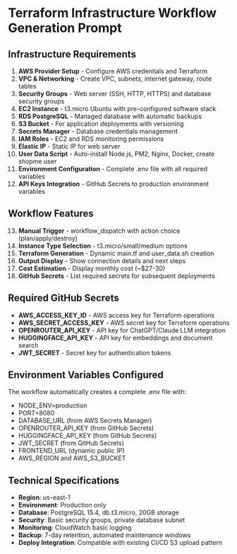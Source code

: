 # Terraform Infrastructure Workflow Generation Prompt


## Infrastructure Requirements
1. **AWS Provider Setup** - Configure AWS credentials and Terraform
2. **VPC & Networking** - Create VPC, subnets, internet gateway, route tables
3. **Security Groups** - Web server (SSH, HTTP, HTTPS) and database security groups
4. **EC2 Instance** - t3.micro Ubuntu with pre-configured software stack
5. **RDS PostgreSQL** - Managed database with automatic backups
6. **S3 Bucket** - For application deployments with versioning
7. **Secrets Manager** - Database credentials management
8. **IAM Roles** - EC2 and RDS monitoring permissions
9. **Elastic IP** - Static IP for web server
10. **User Data Script** - Auto-install Node.js, PM2, Nginx, Docker, create shopme user
11. **Environment Configuration** - Complete .env file with all required variables
12. **API Keys Integration** - GitHub Secrets to production environment variables

## Workflow Features
13. **Manual Trigger** - workflow_dispatch with action choice (plan/apply/destroy)
14. **Instance Type Selection** - t3.micro/small/medium options
15. **Terraform Generation** - Dynamic main.tf and user_data.sh creation
16. **Output Display** - Show connection details and next steps
17. **Cost Estimation** - Display monthly cost (~$27-30)
18. **GitHub Secrets** - List required secrets for subsequent deployments

## Required GitHub Secrets
- **AWS_ACCESS_KEY_ID** - AWS access key for Terraform operations
- **AWS_SECRET_ACCESS_KEY** - AWS secret key for Terraform operations
- **OPENROUTER_API_KEY** - API key for ChatGPT/Claude LLM integration
- **HUGGINGFACE_API_KEY** - API key for embeddings and document search
- **JWT_SECRET** - Secret key for authentication tokens

## Environment Variables Configured
The workflow automatically creates a complete .env file with:
- NODE_ENV=production
- PORT=8080
- DATABASE_URL (from AWS Secrets Manager)
- OPENROUTER_API_KEY (from GitHub Secrets)
- HUGGINGFACE_API_KEY (from GitHub Secrets)
- JWT_SECRET (from GitHub Secrets)
- FRONTEND_URL (dynamic public IP)
- AWS_REGION and AWS_S3_BUCKET

## Technical Specifications
- **Region**: us-east-1
- **Environment**: Production only
- **Database**: PostgreSQL 15.4, db.t3.micro, 20GB storage
- **Security**: Basic security groups, private database subnet
- **Monitoring**: CloudWatch basic logging
- **Backup**: 7-day retention, automated maintenance windows
- **Deploy Integration**: Compatible with existing CI/CD S3 upload pattern

